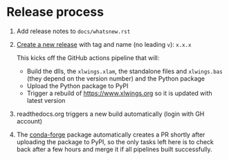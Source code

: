 # Release process

1. Add release notes to `docs/whatsnew.rst`
2. [Create a new release](https://github.com/ZoomerAnalytics/xlwings/releases/new) with tag and name (no leading `v`): `x.x.x`

   This kicks off the GitHub actions pipeline that will:
   
   * Build the dlls, the `xlwings.xlam`, the standalone files and `xlwings.bas` (they depend on the version number) and the Python package
   * Upload the Python package to PyPI
   * Trigger a rebuild of https://www.xlwings.org so it is updated with latest version

3. readthedocs.org triggers a new build automatically (login with GH account)
4. The [conda-forge](https://github.com/conda-forge/xlwings-feedstock) package automatically
   creates a PR shortly after uploading the package to PyPI, so the only tasks left here is to check back after
   a few hours and merge it if all pipelines built successfully.
